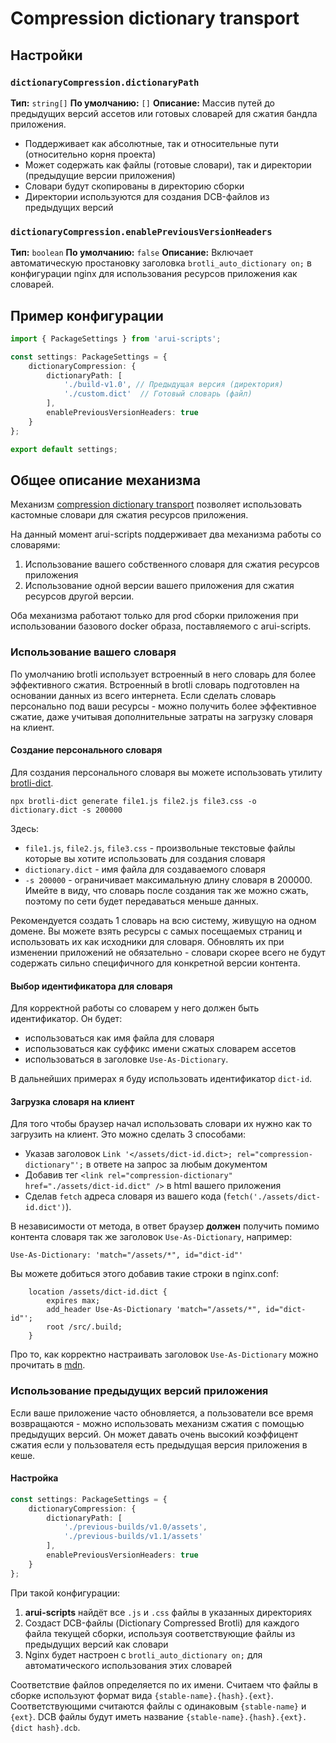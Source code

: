# Compression dictionary transport

## Настройки

### `dictionaryCompression.dictionaryPath`
**Тип:** `string[]`
**По умолчанию:** `[]`
**Описание:** Массив путей до предыдущих версий ассетов или готовых словарей для сжатия бандла приложения.

- Поддерживает как абсолютные, так и относительные пути (относительно корня проекта)
- Может содержать как файлы (готовые словари), так и директории (предыдущие версии приложения)
- Словари будут скопированы в директорию сборки
- Директории используются для создания DCB-файлов из предыдущих версий

### `dictionaryCompression.enablePreviousVersionHeaders`
**Тип:** `boolean`
**По умолчанию:** `false`
**Описание:** Включает автоматическую простановку заголовка `brotli_auto_dictionary on;` в конфигурации nginx для использования ресурсов приложения как словарей.

## Пример конфигурации

```ts
import { PackageSettings } from 'arui-scripts';

const settings: PackageSettings = {
    dictionaryCompression: {
        dictionaryPath: [
            './build-v1.0', // Предыдущая версия (директория)
            './custom.dict'  // Готовый словарь (файл)
        ],
        enablePreviousVersionHeaders: true
    }
};

export default settings;
```

## Общее описание механизма

Механизм [compression dictionary transport](https://developer.mozilla.org/en-US/docs/Web/HTTP/Guides/Compression_dictionary_transport)
позволяет использовать кастомные словари для сжатия ресурсов приложения.

На данный момент arui-scripts поддерживает два механизма работы со словарями:
1. Использование вашего собственного словаря для сжатия ресурсов приложения
2. Использование одной версии вашего приложения для сжатия ресурсов другой версии.

Оба механизма работают только для prod сборки приложения при использовании базового docker образа, поставляемого с arui-scripts.

### Использование вашего словаря

По умолчанию brotli использует встроенный в него словарь для более эффективного сжатия. Встроенный в brotli словарь подготовлен
на основании данных из всего интернета. Если сделать словарь персонально под ваши ресурсы - можно получить более эффективное сжатие, даже
учитывая дополнительные затраты на загрузку словаря на клиент.

#### Создание персонального словаря
Для создания персонального словаря вы можете использовать утилиту [brotli-dict](https://www.npmjs.com/package/brotli-dict).

```shell
npx brotli-dict generate file1.js file2.js file3.css -o dictionary.dict -s 200000
```

Здесь:
- `file1.js`, `file2.js`, `file3.css` - произвольные текстовые файлы которые вы хотите использовать для создания словаря
- `dictionary.dict` - имя файла для создаваемого словаря
- `-s 200000` - ограничивает максимальную длину словаря в 200000. Имейте в виду, что словарь после создания так же можно сжать, поэтому по сети будет передаваться меньше данных.

Рекомендуется создать 1 словарь на всю систему, живущую на одном домене. Вы можете взять ресурсы с самых посещаемых страниц и использовать их как исходники для словаря.
Обновлять их при изменении приложений не обязательно - словари скорее всего не будут содержать сильно специфичного для конкретной версии контента.

#### Выбор идентификатора для словаря

Для корректной работы со словарем у него должен быть идентификатор. Он будет:
- использоваться как имя файла для словаря
- использоваться как суффикс имени сжатых словарем ассетов
- использоваться в заголовке `Use-As-Dictionary`.

В дальнейших примерах я буду использовать идентификатор `dict-id`.

#### Загрузка словаря на клиент
Для того чтобы браузер начал использовать словари их нужно как то загрузить на клиент.
Это можно сделать 3 способами:

- Указав заголовок `Link '</assets/dict-id.dict>; rel="compression-dictionary"';` в ответе на запрос за любым документом
- Добавив тег `<link rel="compression-dictionary" href="./assets/dict-id.dict" />` в html вашего приложения
- Сделав `fetch` адреса словаря из вашего кода (`fetch('./assets/dict-id.dict')`).

В независимости от метода, в ответ браузер **должен** получить помимо контента словаря так же заголовок `Use-As-Dictionary`, например:
```
Use-As-Dictionary: 'match="/assets/*", id="dict-id"'
```

Вы можете добиться этого добавив такие строки в nginx.conf:

```
    location /assets/dict-id.dict {
        expires max;
        add_header Use-As-Dictionary 'match="/assets/*", id="dict-id"';
        root /src/.build;
    }
```

Про то, как корректно настраивать заголовок `Use-As-Dictionary` можно прочитать в [mdn](https://developer.mozilla.org/en-US/docs/Web/HTTP/Reference/Headers/Use-As-Dictionary).

### Использование предыдущих версий приложения

Если ваше приложение часто обновляется, а пользователи все время возвращаются - можно использовать механизм сжатия с помощью предыдущих версий.
Он может давать очень высокий коэффицент сжатия если у пользователя есть предыдущая версия приложения в кеше.

#### Настройка

```ts
const settings: PackageSettings = {
    dictionaryCompression: {
        dictionaryPath: [
            './previous-builds/v1.0/assets',
            './previous-builds/v1.1/assets'
        ],
        enablePreviousVersionHeaders: true
    }
};
```

При такой конфигурации:
1. **arui-scripts** найдёт все `.js` и `.css` файлы в указанных директориях
2. Создаст DCB-файлы (Dictionary Compressed Brotli) для каждого файла текущей сборки, используя соответствующие файлы из предыдущих версий как словари
3. Nginx будет настроен с `brotli_auto_dictionary on;` для автоматического использования этих словарей

Соответствие файлов определяется по их имени. Считаем что файлы в сборке используют формат вида `{stable-name}.{hash}.{ext}`. Соответствующими считаются файлы с одинаковым
`{stable-name}` и `{ext}`.
DCB файлы будут иметь название `{stable-name}.{hash}.{ext}.{dict hash}.dcb`.
